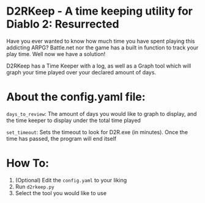 # D2RKeep - A time keeping utility for Diablo 2: Resurrected

Have you ever wanted to know how much time you have spent playing this addicting ARPG? Battle.net nor the game has a built in function to track your play time. Well now we have a solution! 

D2RKeep has a Time Keeper with a log, as well as a Graph tool which will graph your time played over your declared amount of days.

# About the config.yaml file:
```days_to_review```: The amount of days you would like to graph to display, and the time keeper to display under the total time played

```set_timeout```: Sets the timeout to look for D2R.exe (in minutes). Once the time has passed, the program will end itself

# How To:
1. (Optional) Edit the ```config.yaml``` to your liking
1. Run ```d2rkeep.py```
2. Select the tool you would like to use

